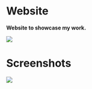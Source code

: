 # Website
**Website to showcase my work.**




![](https://github.com/timmlaxton/Website-react/blob/master/Homepage.png?raw=true)



# Screenshots


![](https://github.com/timmlaxton/Website-react/blob/master/Projects.png?raw=true)




